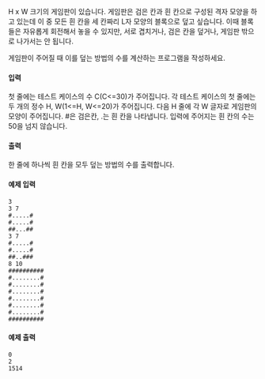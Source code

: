 H x W 크기의 게임판이 있습니다. 게임판은 검은 칸과 흰 칸으로 구성된 격자 모양을 하고 있는데 이 중 모든 흰 칸을 세 칸짜리 L자 모양의 블록으로 덮고 싶습니다. 이때 블록들은 자유롭게 회전해서 놓을 수 있지만, 서로 겹치거나, 검은 칸을 덮거나, 게임판 밖으로 나가서는 안 됩니다.

게임판이 주어질 때 이를 덮는 방법의 수를 계산하는 프로그램을 작성하세요.

#### 입력
첫 줄에는 테스트 케이스의 수 C(C<=30)가 주어집니다.
각 테스트 케이스의 첫 줄에는 두 개의 정수 H, W(1<=H, W<=20)가 주어집니다.
다음 H 줄에 각 W 글자로 게임판의 모양이 주어집니다. #은 검은칸, .는 흰 칸을 나타냅니다.
입력에 주어지는 흰 칸의 수는 50을 넘지 않습니다.

#### 출력
한 줄에 하나씩 흰 칸을 모두 덮는 방법의 수를 출력합니다.

#### 예제 입력
```
3
3 7
#.....#
#.....#
##...##
3 7
#.....#
#.....#
##..###
8 10
##########
#........#
#........#
#........#
#........#
#........#
#........#
##########
```

#### 예제 출력
```
0
2
1514
```
